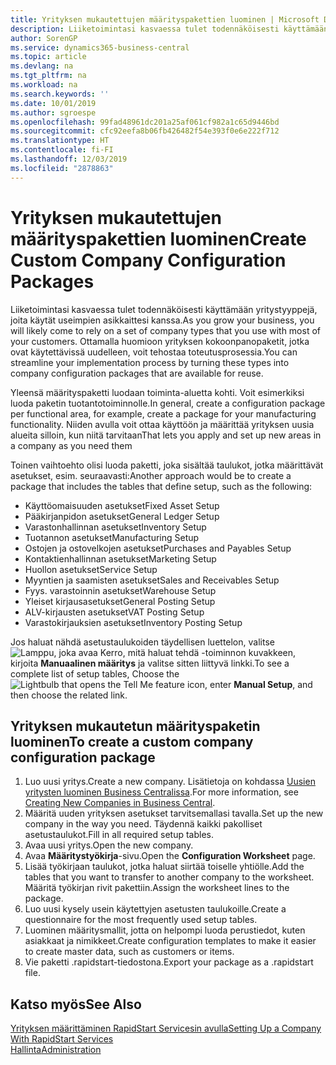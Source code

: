 ```yaml
---
title: Yrityksen mukautettujen määrityspakettien luominen | Microsoft Docs
description: Liiketoimintasi kasvaessa tulet todennäköisesti käyttämään yritystyyppejä, joita käytät useimpien asikkaittesi kanssa. Ottamalla huomioon yrityksen kokoonpanopaketit, jotka ovat käytettävissä uudelleen, voit tehostaa toteutusprosessia.
author: SorenGP
ms.service: dynamics365-business-central
ms.topic: article
ms.devlang: na
ms.tgt_pltfrm: na
ms.workload: na
ms.search.keywords: ''
ms.date: 10/01/2019
ms.author: sgroespe
ms.openlocfilehash: 99fad48961dc201a25af061cf982a1c65d9446bd
ms.sourcegitcommit: cfc92eefa8b06fb426482f54e393f0e6e222f712
ms.translationtype: HT
ms.contentlocale: fi-FI
ms.lasthandoff: 12/03/2019
ms.locfileid: "2878863"
---
```

# <a name="create-custom-company-configuration-packages"></a><span data-ttu-id="e8e15-104">Yrityksen mukautettujen määrityspakettien luominen</span><span class="sxs-lookup"><span data-stu-id="e8e15-104">Create Custom Company Configuration Packages</span></span>
<span data-ttu-id="e8e15-105">Liiketoimintasi kasvaessa tulet todennäköisesti käyttämään yritystyyppejä, joita käytät useimpien asikkaittesi kanssa.</span><span class="sxs-lookup"><span data-stu-id="e8e15-105">As you grow your business, you will likely come to rely on a set of company types that you use with most of your customers.</span></span> <span data-ttu-id="e8e15-106">Ottamalla huomioon yrityksen kokoonpanopaketit, jotka ovat käytettävissä uudelleen, voit tehostaa toteutusprosessia.</span><span class="sxs-lookup"><span data-stu-id="e8e15-106">You can streamline your implementation process by turning these types into company configuration packages that are available for reuse.</span></span>  

<span data-ttu-id="e8e15-107">Yleensä määrityspaketti luodaan toiminta-aluetta kohti. Voit esimerkiksi luoda paketin tuotantotoiminnolle.</span><span class="sxs-lookup"><span data-stu-id="e8e15-107">In general, create a configuration package per functional area, for example, create a package for your manufacturing functionality.</span></span> <span data-ttu-id="e8e15-108">Niiden avulla voit ottaa käyttöön ja määrittää yrityksen uusia alueita silloin, kun niitä tarvitaan</span><span class="sxs-lookup"><span data-stu-id="e8e15-108">That lets you apply and set up new areas in a company as you need them</span></span>  

<span data-ttu-id="e8e15-109">Toinen vaihtoehto olisi luoda paketti, joka sisältää taulukot, jotka määrittävät asetukset, esim. seuraavasti:</span><span class="sxs-lookup"><span data-stu-id="e8e15-109">Another approach would be to create a package that includes the tables that define setup, such as the following:</span></span>  

-   <span data-ttu-id="e8e15-110">Käyttöomaisuuden asetukset</span><span class="sxs-lookup"><span data-stu-id="e8e15-110">Fixed Asset Setup</span></span>  
-   <span data-ttu-id="e8e15-111">Pääkirjanpidon asetukset</span><span class="sxs-lookup"><span data-stu-id="e8e15-111">General Ledger Setup</span></span>  
-   <span data-ttu-id="e8e15-112">Varastonhallinnan asetukset</span><span class="sxs-lookup"><span data-stu-id="e8e15-112">Inventory Setup</span></span>  
-   <span data-ttu-id="e8e15-113">Tuotannon asetukset</span><span class="sxs-lookup"><span data-stu-id="e8e15-113">Manufacturing Setup</span></span>  
-   <span data-ttu-id="e8e15-114">Ostojen ja ostovelkojen asetukset</span><span class="sxs-lookup"><span data-stu-id="e8e15-114">Purchases and Payables Setup</span></span>  
-   <span data-ttu-id="e8e15-115">Kontaktienhallinnan asetukset</span><span class="sxs-lookup"><span data-stu-id="e8e15-115">Marketing Setup</span></span>  
-   <span data-ttu-id="e8e15-116">Huollon asetukset</span><span class="sxs-lookup"><span data-stu-id="e8e15-116">Service Setup</span></span>  
-   <span data-ttu-id="e8e15-117">Myyntien ja saamisten asetukset</span><span class="sxs-lookup"><span data-stu-id="e8e15-117">Sales and Receivables Setup</span></span>  
-   <span data-ttu-id="e8e15-118">Fyys. varastoinnin asetukset</span><span class="sxs-lookup"><span data-stu-id="e8e15-118">Warehouse Setup</span></span>  
-   <span data-ttu-id="e8e15-119">Yleiset kirjausasetukset</span><span class="sxs-lookup"><span data-stu-id="e8e15-119">General Posting Setup</span></span>  
-   <span data-ttu-id="e8e15-120">ALV-kirjausten asetukset</span><span class="sxs-lookup"><span data-stu-id="e8e15-120">VAT Posting Setup</span></span>  
-   <span data-ttu-id="e8e15-121">Varastokirjauksien asetukset</span><span class="sxs-lookup"><span data-stu-id="e8e15-121">Inventory Posting Setup</span></span>  

<span data-ttu-id="e8e15-122">Jos haluat nähdä asetustaulukoiden täydellisen luettelon, valitse ![Lamppu, joka avaa Kerro, mitä haluat tehdä -toiminnon](media/ui-search/search_small.png "Kerro, mitä haluat tehdä") kuvakkeen, kirjoita **Manuaalinen määritys** ja valitse sitten liittyvä linkki.</span><span class="sxs-lookup"><span data-stu-id="e8e15-122">To see a complete list of setup tables, Choose the ![Lightbulb that opens the Tell Me feature](media/ui-search/search_small.png "Tell me what you want to do") icon, enter **Manual Setup**, and then choose the related link.</span></span>  

## <a name="to-create-a-custom-company-configuration-package"></a><span data-ttu-id="e8e15-123">Yrityksen mukautetun määrityspaketin luominen</span><span class="sxs-lookup"><span data-stu-id="e8e15-123">To create a custom company configuration package</span></span>  
1.  <span data-ttu-id="e8e15-124">Luo uusi yritys.</span><span class="sxs-lookup"><span data-stu-id="e8e15-124">Create a new company.</span></span> <span data-ttu-id="e8e15-125">Lisätietoja on kohdassa [Uusien yritysten luominen Business Centralissa](about-new-company.md).</span><span class="sxs-lookup"><span data-stu-id="e8e15-125">For more information, see [Creating New Companies in Business Central](about-new-company.md).</span></span>  
3.  <span data-ttu-id="e8e15-126">Määritä uuden yrityksen asetukset tarvitsemallasi tavalla.</span><span class="sxs-lookup"><span data-stu-id="e8e15-126">Set up the new company in the way you need.</span></span> <span data-ttu-id="e8e15-127">Täydennä kaikki pakolliset asetustaulukot.</span><span class="sxs-lookup"><span data-stu-id="e8e15-127">Fill in all required setup tables.</span></span>  
4.  <span data-ttu-id="e8e15-128">Avaa uusi yritys.</span><span class="sxs-lookup"><span data-stu-id="e8e15-128">Open the new company.</span></span>
5. <span data-ttu-id="e8e15-129">Avaa **Määritystyökirja**-sivu.</span><span class="sxs-lookup"><span data-stu-id="e8e15-129">Open the **Configuration Worksheet** page.</span></span>  
6.  <span data-ttu-id="e8e15-130">Lisää työkirjaan taulukot, jotka haluat siirtää toiselle yhtiölle.</span><span class="sxs-lookup"><span data-stu-id="e8e15-130">Add the tables that you want to transfer to another company to the worksheet.</span></span> <span data-ttu-id="e8e15-131">Määritä työkirjan rivit pakettiin.</span><span class="sxs-lookup"><span data-stu-id="e8e15-131">Assign the worksheet lines to the package.</span></span>  
7.  <span data-ttu-id="e8e15-132">Luo uusi kysely usein käytettyjen asetusten taulukoille.</span><span class="sxs-lookup"><span data-stu-id="e8e15-132">Create a questionnaire for the most frequently used setup tables.</span></span>  
8.  <span data-ttu-id="e8e15-133">Luominen määritysmallit, jotta on helpompi luoda perustiedot, kuten asiakkaat ja nimikkeet.</span><span class="sxs-lookup"><span data-stu-id="e8e15-133">Create configuration templates to make it easier to create master data, such as customers or items.</span></span>  
9.  <span data-ttu-id="e8e15-134">Vie paketti .rapidstart-tiedostona.</span><span class="sxs-lookup"><span data-stu-id="e8e15-134">Export your package as a .rapidstart file.</span></span>  

## <a name="see-also"></a><span data-ttu-id="e8e15-135">Katso myös</span><span class="sxs-lookup"><span data-stu-id="e8e15-135">See Also</span></span>  
[<span data-ttu-id="e8e15-136">Yrityksen määrittäminen RapidStart Servicesin avulla</span><span class="sxs-lookup"><span data-stu-id="e8e15-136">Setting Up a Company With RapidStart Services</span></span>](admin-set-up-a-company-with-rapidstart.md)  
[<span data-ttu-id="e8e15-137">Hallinta</span><span class="sxs-lookup"><span data-stu-id="e8e15-137">Administration</span></span>](admin-setup-and-administration.md)
